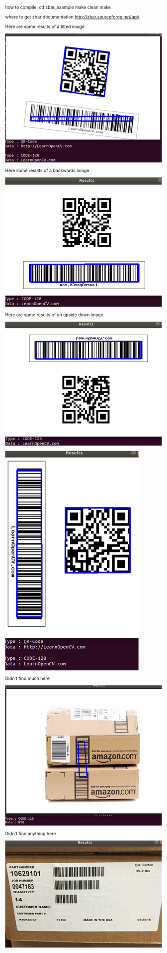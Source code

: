 how to compile:
    cd zbar_example
    make clean
    make

where to get zbar documentation
    http://zbar.sourceforge.net/api/
    

Here are some results of a tilted image

![results1](rotatedResults.png "Title")



Here some results of a backwards image

![results2](upsideBackwards.png "Title")



Here are some results of an upside down image

![results3](upsideDownResults.png "Title")



![results4](sidewaysResults.png "Title")



Didn't find much here

![results5](amazonBoxResults.png "Title")



Didn't find anything here

![results4](otherBoxResults.png "Title")
